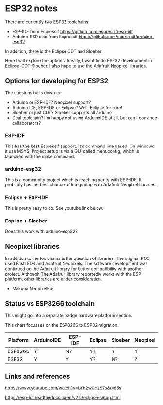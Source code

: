 # ESP32 notes
There are currently two ESP32 toolchains:

- ESP-IDF from Espressif https://github.com/espressif/esp-idf
- Arduino-ESP also from Espressif https://github.com/espressif/arduino-esp32

In addition, there is the Eclipse CDT and Sloeber.

Here I will explore the options. Ideally, I want to do ESP32 development in Eclipse-CDT-Sloeber.
I also hope to use the Adafruit Neopixel libraries.

## Options for developing for ESP32
The quesions boils down to:
- Arduino or ESP-IDF? Neopixel support?
- Arduino IDE, ESP-IDF or Eclipse? Well, Eclipse for sure!
- Sloeber or just CDT? Sloeber supports all Arduino
- Dual toolchain? I'm happy not using ArduinoIDE at all, but can I convince collaborators?

### ESP-IDF
This has the best Espressif support. It's command line based. On windows it use MSYS. 
Project setup is via a GUI called menuconfig, which is launched with the make command.

### arduino-esp32
This is a community project which is reaching parity with ESP-IDF. It probably has the best chance of integrating with
Adafruit Neopixel libraries.

### Eclipse + ESP-IDF
This is pretty easy to do. See youtube link below.

### Ecplise + Sloeber
Does this work with arduino-esp32?

## Neopixel libraries
In addition to the toolchains is the question of libraries.
The original POC used FastLEDS and Adafruit Neopixels.
The software development was continued on the Adafruit library for better compatibility with another project.
Although The Adafruit library reportedly works with the ESP platform, other libraries are under consideration.

- Makuna NeopixelBus

## Status vs ESP8266 toolchain
This might go into a separate badge hardware platform section.

This chart focusses on the ESP8266 to ESP32 migration.

Platform | ArduinoIDE | ESP-IDF | Eclipse | Sloeber | Neopixel
|--------|------------|---------|---------|---------|--------|
ESP8266 | Y | N? | Y? | Y | Y
ESP32 | Y | Y | Y? | N? | ?


## Links and references
https://www.youtube.com/watch?v=bYh2w0HzS7s&t=65s

https://esp-idf.readthedocs.io/en/v2.0/eclipse-setup.html

